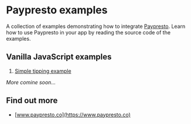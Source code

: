 # Paypresto examples

A collection of examples demonstrating how to integrate [Paypresto](https://www.paypresto.co). Learn how to use Paypresto in your app by reading the source code of the examples.

## Vanilla JavaScript examples

1. [Simple tipping example](https://libitx.github.io/paypresto-examples/examples/vanilla.tipping.html)

*More comine soon&hellip;*

## Find out more

* [www.paypresto.co](https://www.paypresto.co)